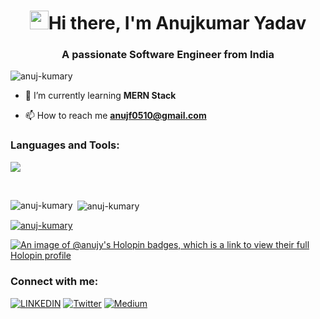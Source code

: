 <h1 align="center"><img src="https://raw.githubusercontent.com/iampavangandhi/iampavangandhi/master/gifs/Hi.gif" width="30px"/>Hi there, I'm Anujkumar Yadav</h1>
<h3 align="center">A passionate Software Engineer from India</h3>

<p align="left"> <img src="https://komarev.com/ghpvc/?username=anuj-kumary&label=Profile%20views&color=0e75b6&style=flat" alt="anuj-kumary" /> </p>

- 🌱 I’m currently learning **MERN Stack**

- 📫 How to reach me **anujf0510@gmail.com**

<h3 align="left">Languages and Tools:</h3>
<p>
  <a href="https://skillicons.dev">
    <img src="https://skillicons.dev/icons?i=javascript,react,nextjs,ts,redux,html,css,tailwind,materialui,vite,nodejs,express,mongodb,postgres,mysql,c,cpp,gradle,jest,cypress,git,github,gitlab,netlify,figma,linux,vscode,postman&perline=14" />
  </a>
</p>

<br />

<p><img align="left" src="https://github-readme-stats.vercel.app/api/top-langs?username=anuj-kumary&show_icons=true&locale=en&layout=compact" alt="anuj-kumary" /></p>

<p>&nbsp;<img align="center" src="https://github-readme-stats.vercel.app/api?username=anuj-kumary&show_icons=true&locale=en" alt="anuj-kumary" /></p>


<p align="left"> <a href="https://github.com/ryo-ma/github-profile-trophy"><img src="https://github-profile-trophy.vercel.app/?username=anuj-kumary" alt="anuj-kumary" /></a> </p>

[![An image of @anujy's Holopin badges, which is a link to view their full Holopin profile](https://holopin.me/anujy)](https://holopin.io/@anujy)


<h3 align="left">Connect with me:</h3>
<p align="left">
  
[![LINKEDIN](https://img.shields.io/badge/LinkedIn-0077B5?style=for-the-badge&logo=linkedin&logoColor=white)](https://www.linkedin.com/in/anujkumar-yadav-29b2521aa/)
[![Twitter](https://img.shields.io/badge/Twitter-1DA1F2?style=for-the-badge&logo=twitter&logoColor=white)](https://twitter.com/TheRealAnujK)
[![Medium](https://img.shields.io/badge/Medium-12100E?style=for-the-badge&logo=medium&logoColor=white)](https://anujf0510.medium.com/)
</p>

